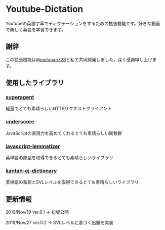 # Youtube-Dictation
Youtubeの英語字幕でディクテーションをするための拡張機能です。好きな動画で楽しく英語を学習できます。

## 謝辞
この拡張機能は[@motonari728](https://github.com/motonari728)と私で共同開発しました。深く感謝申し上げます。

## 使用したライブラリ

### [superagent](https://github.com/visionmedia/superagent) 
軽量でとても素晴らしいHTTPリクエストクライアント

### [underscore](https://github.com/jashkenas/underscore)
JavaScriptの表現力を高めてくれるとても素晴らしい関数群

### [javascript-lemmatizer](https://github.com/takafumir/javascript-lemmatizer)
英単語の原型を取得できるとても素晴らしいライブラリ

### [kantan-ej-dictionary](https://github.com/gunyarakun/kantan-ej-dictionary)
英単語の和訳とSVLレベルを取得できるとても素晴らしいライブラリ

## 更新情報
2019/Nov/19 ver.0.1 -> 初版公開

2019/Nov/27 ver.0.2 -> SVLレベルに基づく出題を実装
